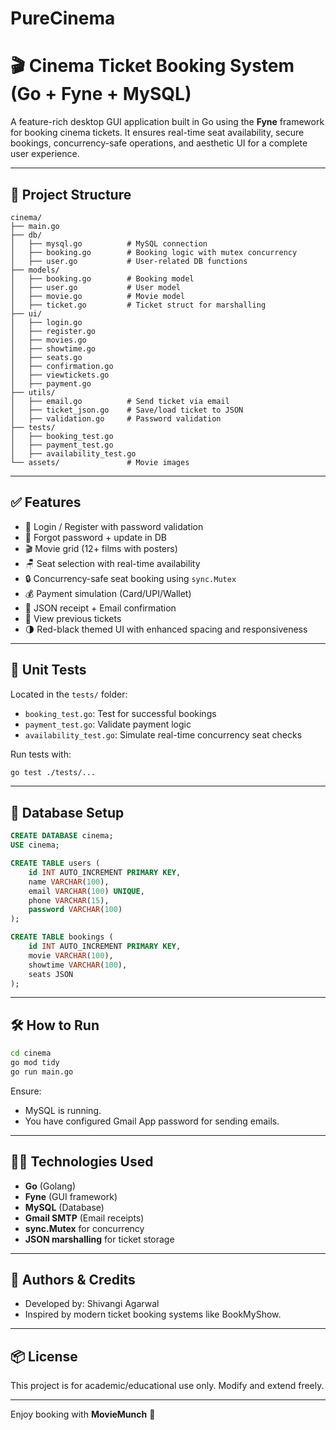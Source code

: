 # PureCinema

# 🎬 Cinema Ticket Booking System (Go + Fyne + MySQL)

A feature-rich desktop GUI application built in Go using the **Fyne** framework for booking cinema tickets. It ensures real-time seat availability, secure bookings, concurrency-safe operations, and aesthetic UI for a complete user experience.

---

## 📁 Project Structure
```
cinema/
├── main.go
├── db/
│   ├── mysql.go          # MySQL connection
│   ├── booking.go        # Booking logic with mutex concurrency
│   ├── user.go           # User-related DB functions
├── models/
│   ├── booking.go        # Booking model
│   ├── user.go           # User model
│   ├── movie.go          # Movie model
│   ├── ticket.go         # Ticket struct for marshalling
├── ui/
│   ├── login.go
│   ├── register.go
│   ├── movies.go
│   ├── showtime.go
│   ├── seats.go
│   ├── confirmation.go
│   ├── viewtickets.go
│   ├── payment.go
├── utils/
│   ├── email.go          # Send ticket via email
│   ├── ticket_json.go    # Save/load ticket to JSON
│   ├── validation.go     # Password validation
├── tests/
│   ├── booking_test.go
│   ├── payment_test.go
│   ├── availability_test.go
└── assets/               # Movie images
```

---

## ✅ Features
- 🔐 Login / Register with password validation
- 📧 Forgot password + update in DB
- 🎬 Movie grid (12+ films with posters)
- 🪑 Seat selection with real-time availability
- 🔒 Concurrency-safe seat booking using `sync.Mutex`
- 💰 Payment simulation (Card/UPI/Wallet)
- 🧾 JSON receipt + Email confirmation
- 📂 View previous tickets
- 🌗 Red-black themed UI with enhanced spacing and responsiveness

---

## 🧪 Unit Tests
Located in the `tests/` folder:
- `booking_test.go`: Test for successful bookings
- `payment_test.go`: Validate payment logic
- `availability_test.go`: Simulate real-time concurrency seat checks

Run tests with:
```bash
go test ./tests/...
```

---

## 💾 Database Setup
```sql
CREATE DATABASE cinema;
USE cinema;

CREATE TABLE users (
    id INT AUTO_INCREMENT PRIMARY KEY,
    name VARCHAR(100),
    email VARCHAR(100) UNIQUE,
    phone VARCHAR(15),
    password VARCHAR(100)
);

CREATE TABLE bookings (
    id INT AUTO_INCREMENT PRIMARY KEY,
    movie VARCHAR(100),
    showtime VARCHAR(100),
    seats JSON
);
```

---

## 🛠 How to Run
```bash
cd cinema
go mod tidy
go run main.go
```

Ensure:
- MySQL is running.
- You have configured Gmail App password for sending emails.

---

## 👩‍💻 Technologies Used
- **Go** (Golang)
- **Fyne** (GUI framework)
- **MySQL** (Database)
- **Gmail SMTP** (Email receipts)
- **sync.Mutex** for concurrency
- **JSON marshalling** for ticket storage

---

## 📌 Authors & Credits
- Developed by: Shivangi Agarwal
- Inspired by modern ticket booking systems like BookMyShow.

---

## 📦 License
This project is for academic/educational use only. Modify and extend freely.

---

Enjoy booking with **MovieMunch** 🍿

